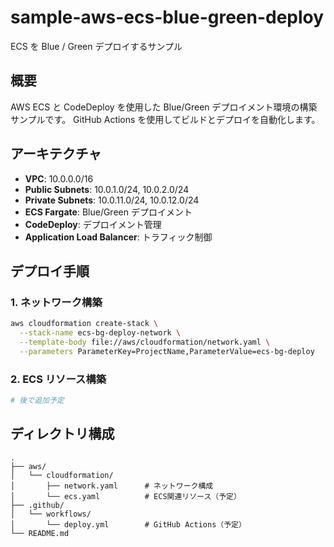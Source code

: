 # sample-aws-ecs-blue-green-deploy
ECS を Blue / Green デプロイするサンプル

## 概要
AWS ECS と CodeDeploy を使用した Blue/Green デプロイメント環境の構築サンプルです。
GitHub Actions を使用してビルドとデプロイを自動化します。

## アーキテクチャ
- **VPC**: 10.0.0.0/16
- **Public Subnets**: 10.0.1.0/24, 10.0.2.0/24
- **Private Subnets**: 10.0.11.0/24, 10.0.12.0/24
- **ECS Fargate**: Blue/Green デプロイメント
- **CodeDeploy**: デプロイメント管理
- **Application Load Balancer**: トラフィック制御

## デプロイ手順

### 1. ネットワーク構築
```bash
aws cloudformation create-stack \
  --stack-name ecs-bg-deploy-network \
  --template-body file://aws/cloudformation/network.yaml \
  --parameters ParameterKey=ProjectName,ParameterValue=ecs-bg-deploy
```

### 2. ECS リソース構築
```bash
# 後で追加予定
```

## ディレクトリ構成
```
.
├── aws/
│   └── cloudformation/
│       ├── network.yaml      # ネットワーク構成
│       └── ecs.yaml          # ECS関連リソース（予定）
├── .github/
│   └── workflows/
│       └── deploy.yml        # GitHub Actions（予定）
└── README.md
```
